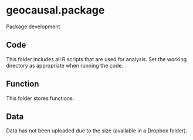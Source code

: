 # geocausal.package
Package development

## Code
This folder includes all R scripts that are used for analysis. Set the working directory as appropriate when running the code.

## Function
This folder stores functions.

## Data
Data has not been uploaded due to the size (available in a Dropbox folder).